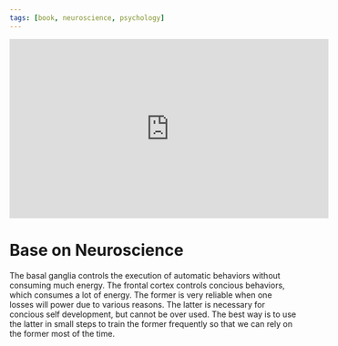 ```yaml
---
tags: [book, neuroscience, psychology]
---
```


<iframe width="560" height="315" src="https://www.youtube.com/embed/aHDvEfiSipo" frameborder="0" allowfullscreen></iframe>

# Base on Neuroscience

The basal ganglia controls the execution of automatic behaviors without consuming much energy. The frontal cortex controls concious behaviors, which consumes a lot of energy. The former is very reliable when one losses will power due to various reasons. The latter is necessary for concious self development, but cannot be over used. The best way is to use the latter in small steps to train the former frequently so that we can rely on the former most of the time.
